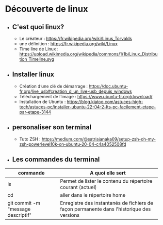 # Découverte de linux 

- ## C'est quoi linux?

    - Le créateur : https://fr.wikipedia.org/wiki/Linus_Torvalds
    - une définition : https://fr.wikipedia.org/wiki/Linux
    - Time line de Linux : https://upload.wikimedia.org/wikipedia/commons/1/1b/Linux_Distribution_Timeline.svg
    


- ## Installer linux

    - Création d’une clé de démarrage : https://doc.ubuntu-fr.org/live_usb#creation_d_un_live-usb_depuis_windows
    - Téléchargement de l’image : https://www.ubuntu-fr.org/download/
    - Installation de Ubuntu : https://blog.kiatoo.com/astuces-high-tech/astuces-pc/installer-ubuntu-22-04-2-lts-pc-facilement-etape-par-etape-3144


- ## personaliser son terminal

    - Tuto ZSH : https://medium.com/@satriajanaka09/setup-zsh-oh-my-zsh-powerlevel10k-on-ubuntu-20-04-c4a4052508fd


- ## Les commandes du terminal


| commande | A quoi elle sert |
| - | - |
| ls | Permet de lister le contenu du répertoire courant (actuel) |
| cd | aller dans le répertoire home |
| git commit -m "message descriptif" | Enregistre des instantanés de fichiers de façon permanente dans l'historique des versions |